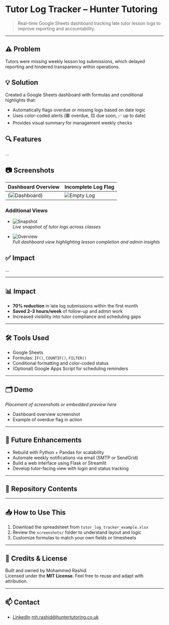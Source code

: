 # Tutor Log Tracker – Hunter Tutoring

> Real-time Google Sheets dashboard tracking late tutor lesson logs to improve reporting and accountability.

---

## ⚠️ Problem
Tutors were missing weekly lesson log submissions, which delayed reporting and hindered transparency within operations.

## 💡 Solution
Created a Google Sheets dashboard with formulas and conditional highlights that:
- Automatically flags overdue or missing logs based on date logic
- Uses color-coded alerts (🟥 overdue, 🟨 due soon, ✅ up to date)
- Provides visual summary for management weekly checks

## 🔍 Features

...

## 📷 Screenshots

| Dashboard Overview | Incomplete Log Flag |
|--------------------|---------------------|
| (![Dashboard](TL-flagged-dashboard.png)) | ![Empty Log](TL-flagged-empty-log.png) |

### Additional Views

- ![Snapshot](tutor-log-snapshot.png)  
  *Live snapshot of tutor logs across classes*

- ![Overview](Tutor-dashboard-overview.png)  
  *Full dashboard view highlighting lesson completion and admin insights*

## ✅ Impact

...

---

## 📊 Impact
- **70% reduction** in late log submissions within the first month  
- **Saved 2–3 hours/week** of follow-up and admin work  
- Increased visibility into tutor compliance and scheduling gaps

---

## 🛠️ Tools Used
- Google Sheets  
- Formulas: `IF()`, `COUNTIF()`, `FILTER()`  
- Conditional formatting and color-coded status  
- (Optional) Google Apps Script for scheduling reminders

---

## 🗂️ Demo
_Placement of screenshots or embedded preview here_  
- Dashboard overview screenshot  
- Example of overdue flag in action  

---

## 🚀 Future Enhancements
- Rebuild with Python + Pandas for scalability  
- Automate weekly notifications via email (SMTP or SendGrid)  
- Build a web interface using Flask or Streamlit  
- Develop tutor-facing view with login and status tracking

---

## 📂 Repository Contents

---

## 📥 How to Use This
1. Download the spreadsheet from `tutor_log_tracker_example.xlsx`
2. Review the `screenshots/` folder to understand layout and logic
3. Customize formulas to match your own fields or timesheets

---

## 🙌 Credits & License
Built and owned by Mohammed Rashid.  
Licensed under the **MIT License**. Feel free to reuse and adapt with attribution.

---

## 📫 Contact
- [LinkedIn](https://www.linkedin.com/in/mohammed-harunul-rashid-9a820a266/)
  mh.rashid@huntertutoring.co.uk


